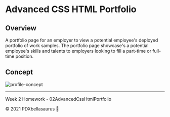 # Advanced CSS HTML Portfolio

## Overview
A portfolio page for an employer to view a potential employee's deployed portfolio of work samples. The portfolio page showcase's a potential employee's skills and talents to employers looking to fill a part-time or full-time position. 

## Concept

![profile-concept](https://user-images.githubusercontent.com/74746211/119243338-9186b380-bb1a-11eb-9029-12b0551cb7f3.PNG)

-------------------------

 Week 2 Homework - 02AdvancedCssHtmlPortfolio

 © 2021 PDXbellasaurus :sauropod:

